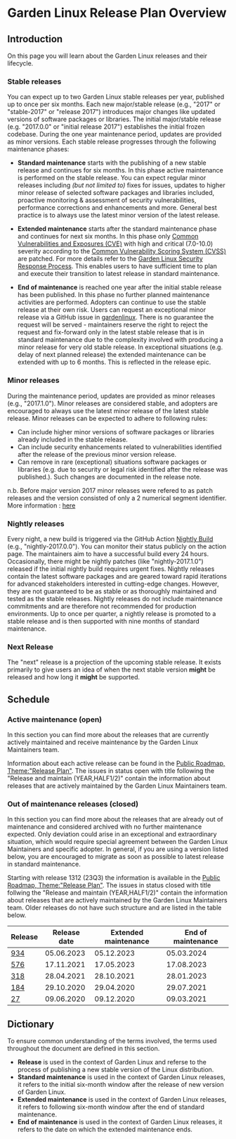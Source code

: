 # Garden Linux Release Plan Overview

## Introduction

On this page you will learn about the Garden Linux releases and their lifecycle.

### Stable releases

You can expect up to two Garden Linux stable releases per year, published up to once per six months. Each new major/stable release (e.g., "2017" or "stable-2017" or "release 2017") introduces major changes like updated versions of software packages or libraries. The initial major/stable release (e.g. "2017.0.0" or "initial release 2017") establishes the initial frozen codebase. During the one year maintenance period, updates are provided as minor versions. Each stable release progresses through the following maintenance phases:


- **Standard maintenance** starts with the publishing of a new stable release and continues for six months. In this phase active maintenance is performed on the stable release. You can expect regular minor releases including _(but not limited to)_ fixes for issues, updates to higher minor release of selected software packages and libraries included, proactive monitoring & assessment of security vulnerabilities, performance corrections and enhancements and more. General best practice is to always use the latest minor version of the latest release.

- **Extended maintenance** starts after the standard maintenance phase and continues for next six months. In this phase only [Common Vulnerabilities and Exposures (CVE)](https://csrc.nist.gov/glossary/term/common_vulnerabilities_and_exposures) with high and critical (7.0-10.0) severity according to the [Common Vulnerability Scoring System (CVSS)](https://nvd.nist.gov/vuln-metrics) are patched. For more details refer to the [Garden Linux Security Response Process](/SECURITY.md). This enables users to have sufficient time to plan and execute their transition to latest release in standard maintenance.

- **End of maintenance** is reached one year after the initial stable release has been published. In this phase no further planned maintenance activities are performed. Adopters can continue to use the stable release at their own risk. Users can request an exceptional minor release via a GitHub issue in [gardenlinux](https://github.com/gardenlinux/gardenlinux/issues/new/choose). There is no guarantee the request will be served - maintainers reserve the right to reject the request and fix-forward only in the latest stable release that is in standard maintenance due to the complexity involved with producing a minor release for very old stable release. In exceptional situations (e.g. delay of next planned release) the extended maintenance can be extended with up to 6 months. This is reflected in the release epic.


### Minor releases

During the maintenance period, updates are provided as minor releases (e.g., "2017.1.0"). Minor releases are considered stable, and adopters are encouraged to always use the latest minor release of the latest stable release. Minor releases can be expected to adhere to following rules:


- Can include higher minor versions of software packages or libraries already included in the stable release.
- Can include security enhancements related to vulnerabilities identified after the release of the previous minor version release.
- Can remove in rare (exceptional) situations software packages or libraries (e.g. due to security or legal risk identified after the release was published.). Such changes are documented in the release note. 


n.b. Before major version 2017 minor releases were refered to as patch releases and the version consisted of only a 2 numerical segment identifier. More information : [here](https://github.com/gardenlinux/gardenlinux/blob/main/docs/architecture/decisions/0011-garden-linux-versioning.md)

### Nightly releases 

Every night, a new build is triggered via the GitHub Action [Nightly Build](https://github.com/gardenlinux/gardenlinux/actions/workflows/nightly.yml) (e.g., "nightly-2017.0.0"). You can monitor their status publicly on the action page. The maintainers aim to have a successful build every 24 hours. Occasionally, there might be nightly patches (like "nightly-2017.1.0") released if the initial nightly build requires urgent fixes. Nightly releases contain the latest software packages and are geared toward rapid iterations for advanced stakeholders interested in cutting-edge changes. However, they are not guaranteed to be as stable or as thoroughly maintained and tested as the stable releases. Nightly releases do not include maintenance commitments and are therefore not recommended for production environments. Up to once per quarter, a nightly release is promoted to a stable release and is then supported with nine months of standard maintenance.

### Next Release

The "next" release is a projection of the upcoming stable release. It exists primarily to give users an idea of when the next stable version **might** be released and how long it **might** be supported.

## Schedule

### Active maintenance (open)

In this section you can find more about the releases that are currently actively maintained and receive maintenance by the Garden Linux Maintainers team.

Information about each active release can be found in the [Public Roadmap, Theme:"Release Plan"](https://github.com/orgs/gardenlinux/projects/15/views/1?filterQuery=theme%3A%22Release+Plan%22+is%3Aopen). The issues in status open with title following the "Release and maintain <release number> (YEAR,HALF1/2)" contain the information about releases that are actively maintained by the Garden Linux Maintainers team.



### Out of maintenance releases (closed)

In this section you can find more about the releases that are already out of maintenance and considered archived with no further maintenance expected. Only deviation could arise in an exceptional and extraordinary situation, which would require special agreement between the Garden Linux Maintainers and specific adopter. In general, if you are using a version listed below, you are encouraged to migrate as soon as possible to latest release in standard maintenance. 

Starting with release 1312 (23Q3) the information is available in the [Public Roadmap, Theme:"Release Plan"](https://github.com/orgs/gardenlinux/projects/15/views/1?filterQuery=theme%3A%22Release+Plan%22+is%3Aclosed). The issues in status closed with title follwing the "Release and maintain <release number> (YEAR,HALF1/2)" contain the information about releases that are actively maintained by the Garden Linux Maintainers team. Older releases do not have such structure and are listed in the table below.

| Release                                                                   | Release date  | Extended maintenance  | End of maintenance    |
| -                                                                         | -             | -                     | -                     |
| [934](https://github.com/gardenlinux/gardenlinux/releases/tag/934.0)      | 05.06.2023    | 05.12.2023            | 05.03.2024            |
| [576](https://github.com/gardenlinux/gardenlinux/releases/tag/576.0)      | 17.11.2021    | 17.05.2023            | 17.08.2023            |
| [318](https://github.com/gardenlinux/gardenlinux/releases/tag/318.4)      | 28.04.2021    | 28.10.2021            | 28.01.2023            |
| [184](https://github.com/gardenlinux/gardenlinux/releases/tag/184.0)      | 29.10.2020    | 29.04.2020            | 29.07.2021            |
| [27](https://github.com/gardenlinux/gardenlinux/releases/tag/27.0)        | 09.06.2020    | 09.12.2020            | 09.03.2021            | 

## Dictionary

To ensure common understanding of the terms involved, the terms used throughout the document are defined in this section.
- **Release** is used in the context of Garden Linux and referse to the process of publishing a new stable version of the Linux distribution.
- **Standard maintenance** is used in the context of Garden Linux releases, it refers to the initial six-month window after the release of new version of Garden Linux. 
- **Extended maintenance** is used in the context of Garden Linux releases, it refers to following six-month window after the end of standard maintenance.
- **End of maintenance** is used in the context of Garden Linux releases, it refers to the date on which the extended maintenance ends.
